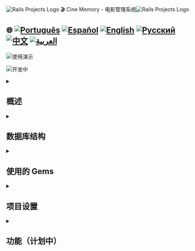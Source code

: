 <img src="https://encrypted-tbn0.gstatic.com/images?q=tbn:ANd9GcSTWNyzRvZuphTsoQwk0FKqdTWHQEG50IIDgA&s" alt="Rails Projects Logo" width="40" height="30" /> 🎬 Cine Memory - 电影管理系统<img src="https://encrypted-tbn0.gstatic.com/images?q=tbn:ANd9GcSTWNyzRvZuphTsoQwk0FKqdTWHQEG50IIDgA&s" alt="Rails Projects Logo" width="40" height="30" /> 

## 🌐 [![Português](https://img.shields.io/badge/Português-green)](https://github.com/SamuelRocha91/rails_movies_catalog/blob/main/README.md) [![Español](https://img.shields.io/badge/Español-yellow)](https://github.com/SamuelRocha91/rails_movies_catalog/blob/main/README_es.md) [![English](https://img.shields.io/badge/English-blue)](https://github.com/SamuelRocha91/rails_movies_catalog/blob/main/README_en.md) [![Русский](https://img.shields.io/badge/Русский-lightgrey)](https://github.com/SamuelRocha91/rails_movies_catalog/blob/main/README_ru.md) [![中文](https://img.shields.io/badge/中文-red)](https://github.com/SamuelRocha91/rails_movies_catalog/blob/main/README_ch.md) [![العربية](https://img.shields.io/badge/العربية-orange)](https://github.com/SamuelRocha91/rails_movies_catalog/blob/main/README_ar.md)

![使用演示](./public/amostragem.gif)

![开发中](https://img.shields.io/badge/status-开发中-yellow)

<details>

<summary> <h2>概述</h2> </summary>

该项目是一个 **电影管理系统**，使用 Ruby on Rails 开发。它允许用户管理电影、类型和导演。应用了 CRUD（创建、读取、更新、删除）实体，并允许上传电影横幅的图像。

</details>

<details>

<summary> <h2>数据库结构</h2> </summary>

![图表](./public/diagrama-movies.png)

</details>

<details>

<summary> <h2>使用的 Gems</h2> </summary>

- Bullet（N+1 查询检测）  
在开发过程中，使用 Bullet gem 检测并警告 SQL 查询加载中的低效，例如 N+1 查询问题。

- Kaminari（分页）  
Kaminari gem 用于在列表中对记录进行分页，使在大数据集中的导航更加高效。

- Active Storage（文件管理）  
该应用程序还使用 Active Storage 上传和管理文件，例如电影横幅。

</details>

<details>

<summary> <h2>项目设置</h2> </summary>

  <details>

<summary> <h2>使用 Docker</h2> </summary>

要使用 Docker 运行此项目，请按照以下步骤操作：

#### 先决条件

确保您的计算机上安装了 Docker 和 Docker Compose。

- [Docker](https://docs.docker.com/get-docker/)  
- [Docker Compose](https://docs.docker.com/compose/install/)

#### 设置

1. 克隆相关存储库：

```
   git clone git@github.com:SamuelRocha91/rails_movies_catalog.git
   ```

2. 进入项目文件夹：

```
   cd rails_movies_catalog
   ```

3. 运行 Docker 命令：

```
   docker-compose up
   ```

4. 在浏览器中访问：

```
   http://0.0.0.0:3000/
   ```

  </details>
  
  <details>

<summary>  <h2>不使用 Docker</h2> </summary>

1. 克隆存储库：
   ```bash
   git clone git@github.com:SamuelRocha91/rails_movies_catalog.git
   ```

2. 访问项目目录：
   ```bash
   cd rails_movies_catalog
   ```

3. 安装依赖项：
   ```bash
   bundle install
   ```

4. 配置数据库：
   ```bash
   rails db:create
   rails db:migrate
   rails db:seed
   ```

5. 运行应用程序：
   ```bash
   rails server
   ```
   </details>

</details>

<details>

<summary> <h2>功能（计划中）</h2> </summary>

- **电影管理**： 
  - 单元测试
  - 响应式设计

</details>
